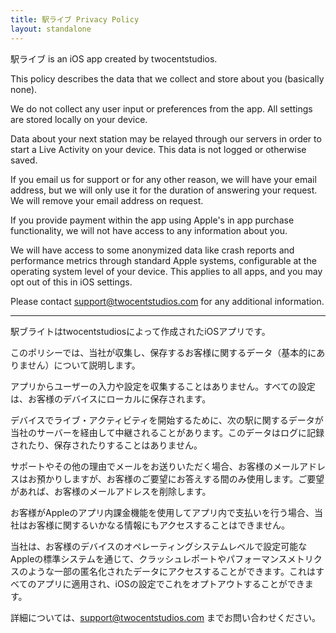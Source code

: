 ```yaml
---
title: 駅ライブ Privacy Policy
layout: standalone
---
```


駅ライブ is an iOS app created by twocentstudios.

This policy describes the data that we collect and store about you (basically none).

We do not collect any user input or preferences from the app. All settings are stored locally on your device.

Data about your next station may be relayed through our servers in order to start a Live Activity on your device. This data is not logged or otherwise saved.

If you email us for support or for any other reason, we will have your email address, but we will only use it for the duration of answering your request. We will remove your email address on request.

If you provide payment within the app using Apple's in app purchase functionality, we will not have access to any information about you.

We will have access to some anonymized data like crash reports and performance metrics through standard Apple systems, configurable at the operating system level of your device. This applies to all apps, and you may opt out of this in iOS settings.

Please contact support@twocentstudios.com for any additional information.

---

駅ブライトはtwocentstudiosによって作成されたiOSアプリです。

このポリシーでは、当社が収集し、保存するお客様に関するデータ（基本的にありません）について説明します。

アプリからユーザーの入力や設定を収集することはありません。すべての設定は、お客様のデバイスにローカルに保存されます。

デバイスでライブ・アクティビティを開始するために、次の駅に関するデータが当社のサーバーを経由して中継されることがあります。このデータはログに記録されたり、保存されたりすることはありません。

サポートやその他の理由でメールをお送りいただく場合、お客様のメールアドレスはお預かりしますが、お客様のご要望にお答えする間のみ使用します。ご要望があれば、お客様のメールアドレスを削除します。

お客様がAppleのアプリ内課金機能を使用してアプリ内で支払いを行う場合、当社はお客様に関するいかなる情報にもアクセスすることはできません。

当社は、お客様のデバイスのオペレーティングシステムレベルで設定可能なAppleの標準システムを通じて、クラッシュレポートやパフォーマンスメトリクスのような一部の匿名化されたデータにアクセスすることができます。これはすべてのアプリに適用され、iOSの設定でこれをオプトアウトすることができます。

詳細については、support@twocentstudios.com までお問い合わせください。
